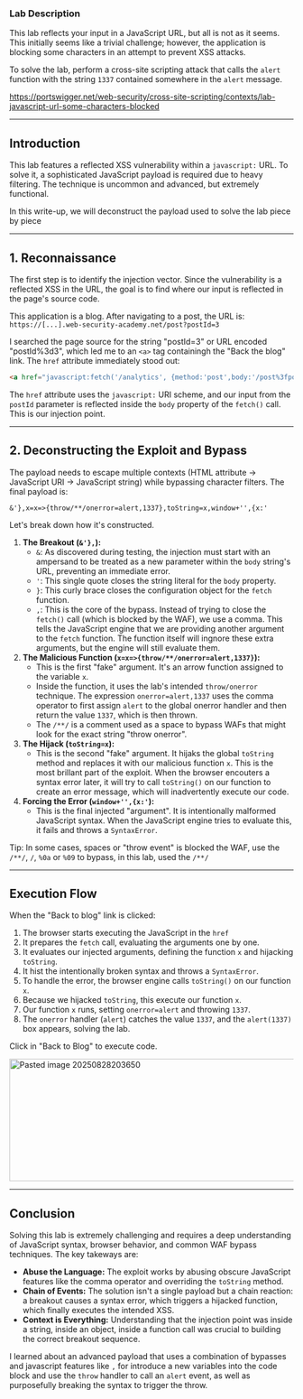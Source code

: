 ### Lab Description

This lab reflects your input in a JavaScript URL, but all is not as it seems. This initially seems like a trivial challenge; however, the application is blocking some characters in an attempt to prevent XSS attacks.

To solve the lab, perform a cross-site scripting attack that calls the `alert` function with the string `1337` contained somewhere in the `alert` message.

https://portswigger.net/web-security/cross-site-scripting/contexts/lab-javascript-url-some-characters-blocked

---
## Introduction

This lab features a reflected XSS vulnerability within a `javascript:` URL. To solve it, a sophisticated JavaScript payload is required due to heavy filtering. The technique is uncommon and advanced, but extremely functional.  

In this write-up, we will deconstruct the payload used to solve the lab piece by piece

---
## 1. Reconnaissance

The first step is to identify the injection vector. Since the vulnerability is a reflected XSS in the URL, the goal is to find where our input is reflected in the page's source code.

This application is a blog. After navigating to a post, the URL is:
`https://[...].web-security-academy.net/post?postId=3`

I searched the page source for the string "postId=3" or URL encoded "postId%3d3", which led me to an ``<a>`` tag containingh the "Back the blog" link. The `href` attribute immediately stood out:  

```html
<a href="javascript:fetch('/analytics', {method:'post',body:'/post%3fpostId%3d3'}).finally(_ => window.location = '/')">Back to blog</a>
```
The `href` attribute uses the `javascript:` URI scheme, and our input from the `postId` parameter is reflected inside the `body` property of the `fetch()` call. This is our injection point.

---

## 2. Deconstructing the Exploit and Bypass

The payload needs to escape multiple contexts (HTML attribute -> JavaScript URI -> JavaScript string) while bypassing character filters. The final payload is:

`&'},x=x=>{throw/**/onerror=alert,1337},toString=x,window+'',{x:'`

Let's break down how it's constructed.

1. **The Breakout (`&'},`):**
	- `&`: As discovered during testing, the injection must start with an ampersand to be treated as a new parameter within the `body` string's URL, preventing an immediate error.
	- `'`: This single quote closes the string literal for the `body` property.
	- `}`: This curly brace closes the configuration object for the ``fetch`` function.
	- `,`: This is the core of the bypass. Instead of trying to close the `fetch()` call (which is blocked by the WAF), we use a comma. This tells the JavaScript engine that we are providing another argument to the `fetch` function. The function itself will ingnore these extra arguments, but the engine will still evaluate them.
2. **The Malicious Function (`x=x=>{throw/**/onerror=alert,1337}`):**
	- This is the first "fake" argument. It's an arrow function assigned to the variable `x`.
	- Inside the function, it uses the lab's intended `throw/onerror` technique. The expression ``onerror=alert,1337`` uses the comma operator to first assign `alert` to the global onerror handler and then return the value `1337`, which is then thrown.
	- The `/**/` is a comment used as a space to bypass WAFs that might look for the exact string "throw onerror".
3. **The Hijack (`toString=x`):**
	- This is the second "fake" argument. It hijaks the global `toString` method and replaces it with our malicious function `x`. This is the most brillant part of the exploit. When the browser encouters a syntax error later, it will try to call `toString()` on our function to create an error message, which will inadvertently execute our code.
4. **Forcing the Error (`window+'',{x:'`):**
	- This is the final injected "argument". It is intentionally malformed JavaScript syntax. When the JavaScript engine tries to evaluate this, it fails and throws a `SyntaxError`.

Tip: In some cases, spaces or "throw event" is blocked the WAF, use the `/**/`, `/`, `%0a` or `%09` to bypass, in this lab, used the `/**/`

---
## Execution Flow

When the "Back to blog" link is clicked:
1. The browser starts executing the JavaScript in the `href`
2. It prepares the `fetch` call, evaluating the arguments one by one.
3. It evaluates our injected arguments, defining the function `x` and hijacking `toString`.
4. It hist the intentionally broken syntax and throws a `SyntaxError`.
5. To handle the error, the browser engine calls `toString()` on our function `x`.
6. Because we hijacked `toString`, this execute our function `x`.
7. Our function `x` runs, setting `onerror=alert` and throwing `1337`.
8. The ``onerror`` handler (`alert`) catches the value `1337`, and the `alert(1337)` box appears, solving the lab.

Click in "Back to Blog" to execute code.

<img width="505" height="217" alt="Pasted image 20250828203650" src="https://github.com/user-attachments/assets/65f1dca2-e8ac-4030-9897-d783ef4ecffa" />

---

## Conclusion

Solving this lab is extremely challenging and requires a deep understanding of JavaScript syntax, browser behavior, and common WAF bypass techniques. The key takeways are:
- **Abuse the Language:** The exploit works by abusing obscure JavaScript features like the comma operator and overriding the `toString` method.
- **Chain of Events:** The solution isn't a single payload but a chain reaction: a breakout causes a syntax error, which triggers a hijacked function, which finally executes the intended XSS.
- **Context is Everything:** Understanding that the injection point was inside a string, inside an object, inside a function call was crucial to building the correct breakout sequence.

I learned about an advanced payload that uses a combination of bypasses and javascript features like `,` for introduce a new variables into the code block and use the `throw` handler to call an `alert` event, as well as purposefully breaking the syntax to trigger the throw.


